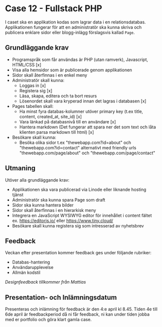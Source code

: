 # Case 12 - Fullstack PHP
I caset ska en applikation kodas som lagrar data i en relationsdatabas. Applikationen fungerar för att en administratör ska kunna skriva och publicera enklare sidor eller blogg-inlägg förslagsvis kallad `Page`.

## Grundläggande krav
- Programspråk som får användas är PHP (utan ramverk), Javascript, HTML/CSS [x]
- Visa alla hemsidor som är publicerade genom applikationen
- Sidor skall återfinnas i en enkel meny
- Administratör skall kunna:
  - Loggas in [x]
  - Registera sig [x]
  - Läsa, skapa, editera och ta bort resurs
  - Lösenordet skall vara kryperad innan det lagras i databasen [x]
- Pages tabellen skall:
  - Ha minst fyra databas-kolumner utöver primary key (t.ex title, content, created_at, site_id) [x]
  - Vara länkad på databasnivå till en användare [x]
  - Hantera markdown (Det fungerar att spara ner det som text och låta klienten parsa markdown till html) [x]
- Besökare skall kunna:
  - Besöka olika sidor t.ex "thewebapp.com?id=about" och "thewebapp.com?id=contact" alternativt med friendly urls "thewebapp.com/page/about" och "thewebapp.com/page/contact"
  
## Utmaning
Utöver alla grundläggande krav:
- Applikationen ska vara publicerad via Linode eller liknande hosting tjänst
- Administratör ska kunna spara Page som draft
- Sidor ska kunna hantera bilder
- Sidor skall återfinnas i en hierarkisk meny
- Integrera en JavaScript WYSIWYG editor för innehållet i content fältet ex. https://editorjs.io/ eller https://www.tiny.cloud/
- Besökare skall kunna registera sig som intresserad av nyhetsbrev
 
## Feedback
Veckan efter presentation kommer feedback ges under följande rubriker:

- Databas-hantering
- Användarupplevelse
- Allmän kodstil

*Designfeedback tillkommer från Mattias*

## Presentation- och Inlämningsdatum
Presenteras och inlämning för feedback är den 4:e april kl 8.45. Tiden 4e till 6de april är feedbackperiod då ni får feedback, ni kan under tiden jobba med er portfolio och göra klart gamla case.